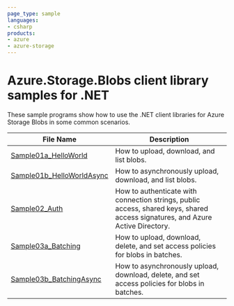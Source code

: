 ```yaml
---
page_type: sample
languages:
- csharp
products:
- azure
- azure-storage
---
```


# Azure.Storage.Blobs client library samples for .NET

These sample programs show how to use the .NET client libraries for Azure Storage Blobs in some common scenarios.

|__File Name__|__Description__|
|-------------|---------------|
|[Sample01a_HelloWorld](Sample01a_HelloWorld.cs)|How to upload, download, and list blobs.|
|[Sample01b_HelloWorldAsync](Sample01b_HelloWorldAsync.cs)|How to asynchronously upload, download, and list blobs.|
|[Sample02_Auth](Sample02_Auth.cs)|How to authenticate with connection strings, public access, shared keys, shared access signatures, and Azure Active Directory.|
|[Sample03a_Batching](Sample03a_Batching.cs)|How to upload, download, delete, and set access policies for blobs in batches.|
|[Sample03b_BatchingAsync](Sample03b_BatchingAsync.cs)|How to asynchronously upload, download, delete, and set access policies for blobs in batches.|